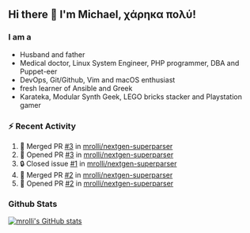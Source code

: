 ## Hi there 👋 I'm Michael, χάρηκα πολύ!

<!--
**mrolli/mrolli** is a ✨ _special_ ✨ repository because its `README.md` (this file) appears on your GitHub profile.

Here are some ideas to get you started:

- 🔭 I’m currently working on ...
- 🌱 I’m currently learning ...
- 👯 I’m looking to collaborate on ...
- 🤔 I’m looking for help with ...
- 💬 Ask me about ...
- 📫 How to reach me: ...
- 😄 Pronouns: ...
- ⚡ Fun fact: ...
-->

### I am a
- Husband and father
- Medical doctor, Linux System Engineer, PHP programmer, DBA and Puppet-eer
- DevOps, Git/Github, Vim and macOS enthusiast
- fresh learner of Ansible and Greek
- Karateka, Modular Synth Geek, LEGO bricks stacker and Playstation gamer 

### :zap: Recent Activity

<!--START_SECTION:activity-->
1. 🎉 Merged PR [#3](https://github.com/mrolli/nextgen-superparser/pull/3) in [mrolli/nextgen-superparser](https://github.com/mrolli/nextgen-superparser)
2. 💪 Opened PR [#3](https://github.com/mrolli/nextgen-superparser/pull/3) in [mrolli/nextgen-superparser](https://github.com/mrolli/nextgen-superparser)
3. 🔒 Closed issue [#1](https://github.com/mrolli/nextgen-superparser/issues/1) in [mrolli/nextgen-superparser](https://github.com/mrolli/nextgen-superparser)
4. 🎉 Merged PR [#2](https://github.com/mrolli/nextgen-superparser/pull/2) in [mrolli/nextgen-superparser](https://github.com/mrolli/nextgen-superparser)
5. 💪 Opened PR [#2](https://github.com/mrolli/nextgen-superparser/pull/2) in [mrolli/nextgen-superparser](https://github.com/mrolli/nextgen-superparser)
<!--END_SECTION:activity-->

### Github Stats
[![mrolli's GitHub stats](https://github-readme-stats.vercel.app/api?username=mrolli&count_private=true&show_icons=true&theme=transparent)](https://github.com/anuraghazra/github-readme-stats)  
<!-- [![mrolli's Top Langs](https://github-readme-stats.vercel.app/api/top-langs/?username=mrolli&count_private=true&theme=onedark&hide=c%2B%2B,c,html,cmake,makefile&layout=compact)](https://github.com/anuraghazra/github-readme-stats) -->
